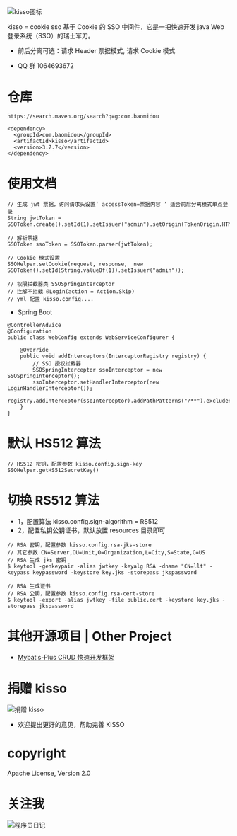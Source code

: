 
![kisso图标](http://git.oschina.net/uploads/images/2015/1122/122054_3b6813fa_12260.png "爱心萝卜 kisso")

kisso  =  cookie sso 基于 Cookie 的 SSO 中间件，它是一把快速开发 java Web 登录系统（SSO）的瑞士军刀。

- 前后分离可选：请求 Header 票据模式, 请求 Cookie 模式

- QQ 群 1064693672

# 仓库
`https://search.maven.org/search?q=g:com.baomidou`

```
<dependency>
  <groupId>com.baomidou</groupId>
  <artifactId>kisso</artifactId>
  <version>3.7.7</version>
</dependency>
```


# 使用文档

```
// 生成 jwt 票据，访问请求头设置‘ accessToken=票据内容 ’ 适合前后分离模式单点登录
String jwtToken = SSOToken.create().setId(1).setIssuer("admin").setOrigin(TokenOrigin.HTML5).getToken();

// 解析票据
SSOToken ssoToken = SSOToken.parser(jwtToken);

// Cookie 模式设置
SSOHelper.setCookie(request, response,  new SSOToken().setId(String.valueOf(1)).setIssuer("admin"));

// 权限拦截器类 SSOSpringInterceptor
// 注解不拦截 @Login(action = Action.Skip)
// yml 配置 kisso.config....
```

- Spring Boot
```
@ControllerAdvice
@Configuration
public class WebConfig extends WebServiceConfigurer {

    @Override
    public void addInterceptors(InterceptorRegistry registry) {
        // SSO 授权拦截器
        SSOSpringInterceptor ssoInterceptor = new SSOSpringInterceptor();
        ssoInterceptor.setHandlerInterceptor(new LoginHandlerInterceptor());
        registry.addInterceptor(ssoInterceptor).addPathPatterns("/**").excludePathPatterns("/v1/sso/**");
    }
}
```


# 默认 HS512 算法

```
// HS512 密钥，配置参数 kisso.config.sign-key
SSOHelper.getHS512SecretKey()
```

# 切换 RS512 算法

- 1，配置算法 kisso.config.sign-algorithm = RS512
- 2，配置私钥公钥证书，默认放置 resources 目录即可

```
// RSA 密钥，配置参数 kisso.config.rsa-jks-store
// 其它参数 CN=Server,OU=Unit,O=Organization,L=City,S=State,C=US
// RSA 生成 jks 密钥
$ keytool -genkeypair -alias jwtkey -keyalg RSA -dname "CN=llt" -keypass keypassword -keystore key.jks -storepass jkspassword

// RSA 生成证书
// RSA 公钥，配置参数 kisso.config.rsa-cert-store
$ keytool -export -alias jwtkey -file public.cert -keystore key.jks -storepass jkspassword
```

# 其他开源项目 | Other Project

- [Mybatis-Plus CRUD 快速开发框架](http://git.oschina.net/baomidou/mybatis-plus)


捐赠 kisso
====================

![捐赠 kisso](http://git.oschina.net/uploads/images/2015/1222/211207_0acab44e_12260.png "支持一下kisso")

- 欢迎提出更好的意见，帮助完善 KISSO 

copyright
====================
Apache License, Version 2.0

关注我
====================
![程序员日记](http://git.oschina.net/uploads/images/2016/0121/093728_1bc1658f_12260.png "程序员日记")